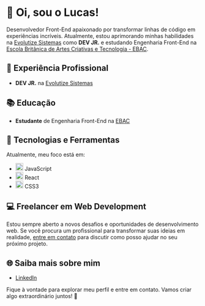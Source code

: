 # 👋 Oi, sou o Lucas!

Desenvolvedor Front-End apaixonado por transformar linhas de código em experiências incríveis. Atualmente, estou aprimorando minhas habilidades na [Evolutize Sistemas](https://evolutize.com.br) como **DEV JR.** e estudando Engenharia Front-End na [Escola Britânica de Artes Criativas e Tecnologia - EBAC](https://ebaconline.com.br).

## 💼 Experiência Profissional

- **DEV JR.** na [Evolutize Sistemas](https://evolutize.com.br)

## 📚 Educação

- **Estudante** de Engenharia Front-End na [EBAC](https://ebaconline.com.br)

## 🚀 Tecnologias e Ferramentas

Atualmente, meu foco está em:

- <img width="20" src="https://cdn.jsdelivr.net/gh/devicons/devicon/icons/javascript/javascript-original.svg" /> JavaScript
- <img width="20" src="https://cdn.jsdelivr.net/gh/devicons/devicon/icons/react/react-original.svg" /> React
- <img width="20" src="https://cdn.jsdelivr.net/gh/devicons/devicon/icons/css3/css3-original.svg" /> CSS3

## 💻 Freelancer em Web Development

Estou sempre aberto a novos desafios e oportunidades de desenvolvimento web. Se você procura um profissional para transformar suas ideias em realidade, [entre em contato](mailto:lucas.vhschunemann@gmail.com) para discutir como posso ajudar no seu próximo projeto.

## 🌐 Saiba mais sobre mim

- [LinkedIn](https://www.linkedin.com/in/lucas-von-helden-sch%C3%BCnemann-213590219/)

Fique à vontade para explorar meu perfil e entre em contato. Vamos criar algo extraordinário juntos! 🚀

